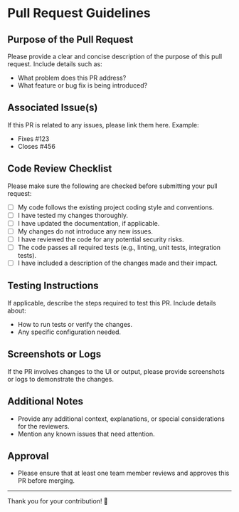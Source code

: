 # Pull Request Guidelines

## Purpose of the Pull Request
Please provide a clear and concise description of the purpose of this pull request. Include details such as:
- What problem does this PR address?
- What feature or bug fix is being introduced?

## Associated Issue(s)
If this PR is related to any issues, please link them here. Example:  
- Fixes #123  
- Closes #456  

## Code Review Checklist
Please make sure the following are checked before submitting your pull request:
- [ ] My code follows the existing project coding style and conventions.
- [ ] I have tested my changes thoroughly.
- [ ] I have updated the documentation, if applicable.
- [ ] My changes do not introduce any new issues.
- [ ] I have reviewed the code for any potential security risks.
- [ ] The code passes all required tests (e.g., linting, unit tests, integration tests).
- [ ] I have included a description of the changes made and their impact.

## Testing Instructions
If applicable, describe the steps required to test this PR. Include details about:
- How to run tests or verify the changes.
- Any specific configuration needed.

## Screenshots or Logs
If the PR involves changes to the UI or output, please provide screenshots or logs to demonstrate the changes.

## Additional Notes
- Provide any additional context, explanations, or special considerations for the reviewers.
- Mention any known issues that need attention.

## Approval
- Please ensure that at least one team member reviews and approves this PR before merging.

---

Thank you for your contribution! 🙌

